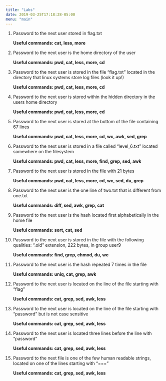 ```yaml
---
title: "Labs"
date: 2019-03-25T17:18:28-05:00
menu: "main"
---
```


1. Password to the next user stored in flag.txt

	**Useful commands: cat, less, more**

2. Password to the next user is the home directory of the user

	**Useful commands: pwd, cat, less, more, cd**

3. Password to the next user is stored in the file “flag.txt” located in the directory that linux systems store log files (look it up!)

	**Useful commands: pwd, cat, less, more, cd**

4. Password to the next user is stored within the hidden directory in the users home directory

	**Useful commands: pwd, cat, less, more, cd**
	
5. Password to the next user is stored at the bottom of the file containing 67 lines

	**Useful commands: pwd, cat, less, more, cd, wc, awk, sed, grep**

6. Password to the next user is stored in a file called “level_6.txt” located somewhere on the filesystem

	**Useful commands: pwd, cat, less, more, find, grep, sed, awk**

7. Password to the next user is stored in the file with 21 bytes

	**Useful commands: pwd, cat, less, more, cd, wc, sed, du, grep**

8. Password to the next user is the one line of two.txt that is different from one.txt

	**Useful commands: diff, sed, awk, grep, cat**

9. Password to the next user is the hash located first alphabetically in the home file 

	**Useful commands: sort, cat, sed**

10. Password to the next user is stored in the file with the following qualities: “.old” extension, 222 bytes, in group user9

	**Useful commands: find, grep, chmod, du, wc**

11. Password to the next user is the hash repeated 7 times in the file

	**Useful commands: uniq, cat, grep, awk**

12. Password to the next user is located on the line of the file starting with “flag”

	**Useful commands: cat, grep, sed, awk, less**

13. Password to the next user is located on the line of the file starting with “password” but is not case sensitive

	**Useful commands: cat, grep, sed, awk, less**

14. Password to the next user is located three lines before the line with “password”

	**Useful commands: cat, grep, sed, awk, less**

15. Password to the next file is one of the few human readable strings, located on one of the lines starting with “===”

	**Useful commands: cat, grep, sed, awk, less**
